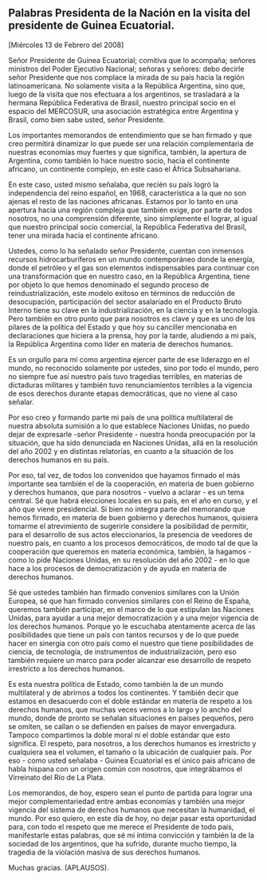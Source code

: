 Palabras Presidenta de la Nación en la visita del presidente de Guinea Ecuatorial.
----------------------------------------------------------------------------------

[Miércoles 13 de Febrero del 2008]

Señor Presidente de Guinea Ecuatorial; comitiva que lo acompaña; señores
ministros del Poder Ejecutivo Nacional; señoras y señores: debo decirle
señor Presidente que nos complace la mirada de su país hacia la región
latinoamericana. No solamente visita a la República Argentina, sino que,
luego de la visita que nos efectuara a los argentinos, se trasladará a
la hermana República Federativa de Brasil, nuestro principal socio en el
espacio del MERCOSUR, una asociación estratégica entre Argentina y
Brasil, como bien sabe usted, señor Presidente.  

Los importantes memorandos de entendimiento que se han firmado y que
creo permitirá dinamizar lo que puede ser una relación complementaria de
nuestras economías muy fuertes y que significa, también, la apertura de
Argentina, como también lo hace nuestro socio, hacia el continente
africano, un continente complejo, en este caso el África Subsahariana.

En este caso, usted mismo señalaba, que recién su país logró la
independencia del reino español, en 1968, característica a la que no son
ajenas el resto de las naciones africanas. Estamos por lo tanto en una
apertura hacia una región compleja que también exige, por parte de todos
nosotros, no una comprensión diferente, sino simplemente el lograr, al
igual que nuestro principal socio comercial, la República Federativa del
Brasil, tener una mirada hacia el continente africano.

Ustedes, como lo ha señalado señor Presidente, cuentan con inmensos
recursos hidrocarburíferos en un mundo contemporáneo donde la energía,
donde el petróleo y el gas son elementos indispensables para continuar
con una transformación que en nuestro caso, en la República Argentina,
tiene por objeto lo que hemos denominado el segundo proceso de
reindustrialización, este modelo exitoso en términos de reducción de
desocupación, participación del sector asalariado en el Producto Bruto
Interno tiene su clave en la industrialización, en la ciencia y en la
tecnología. Pero también en otro punto que para nosotros es clave y que
es uno de los pilares de la política del Estado y que hoy su canciller
mencionaba en declaraciones que hiciera a la prensa, hoy por la tarde,
aludiendo a mi país, la República Argentina como líder en materia de
derechos humanos.

Es un orgullo para mí como argentina ejercer parte de ese liderazgo en
el mundo, no reconocido solamente por ustedes, sino por todo el mundo,
pero no siempre fue así nuestro país tuvo tragedias terribles, en
materias de dictaduras militares y también tuvo renunciamientos
terribles a la vigencia de esos derechos durante etapas democráticas,
que no viene al caso señalar.

Por eso creo y formando parte mi país de una política multilateral de
nuestra absoluta sumisión a lo que establece Naciones Unidas, no puedo
dejar de expresarle -señor Presidente - nuestra honda preocupación por
la situación, que ha sido denunciada en Naciones Unidas, allá en la
resolución del año 2002 y en distintas relatorías, en cuanto a la
situación de los derechos humanos en su país.

Por eso, tal vez, de todos los convenidos que hayamos firmado el más
importante sea también el de la cooperación, en materia de buen gobierno
y derechos humanos, que para nosotros - vuelvo a aclarar - es un tema
central. Sé que habrá elecciones locales en su país, en el año en curso,
y el año que viene presidencial. Si bien no integra parte del memorando
que hemos firmado, en materia de buen gobierno y derechos humanos,
quisiera tomarme el atrevimiento de sugerirle considere la posibilidad
de permitir, para el desarrollo de sus actos eleccionarios, la presencia
de veedores de nuestro país, en cuanto a los procesos democráticos, de
modo tal de que la cooperación que queremos en materia económica,
también, la hagamos - como lo pide Naciones Unidas, en su resolución del
año 2002 - en lo que hace a los procesos de democratización y de ayuda
en materia de derechos humanos.

Sé que ustedes también han firmado convenios similares con la Unión
Europea, sé que han firmado convenios similares con el Reino de España,
queremos también participar, en el marco de lo que estipulan las
Naciones Unidas, para ayudar a una mejor democratización y a una mejor
vigencia de los derechos humanos. Porque yo le escuchaba atentamente
acerca de las posibilidades que tiene un país con tantos recursos y de
lo que puede hacer en sinergia con otro país como el nuestro que tiene
posibilidades de ciencia, de tecnología, de instrumentos de
industrialización, pero eso también requiere un marco para poder
alcanzar ese desarrollo de respeto irrestricto a los derechos humanos.

Es esta nuestra política de Estado, como también la de un mundo
multilateral y de abrirnos a todos los continentes. Y también decir que
estamos en desacuerdo con el doble estándar en materia de respeto a los
derechos humanos, que muchas veces vemos a lo largo y lo ancho del
mundo, donde de pronto se señalan situaciones en países pequeños, pero
se omiten, se callan o se defienden en países de mayor envergadura.
Tampoco compartimos la doble moral ni el doble estándar que esto
significa. El respeto, para nosotros, a los derechos humanos es
irrestricto y cualquiera sea el volumen, el tamaño o la ubicación de
cualquier país. Por eso - como usted señalaba - Guinea Ecuatorial es el
único país africano de habla hispana con un origen común con nosotros,
que integrábamos el Virreinato del Río de La Plata. 

Los memorandos, de hoy, espero sean el punto de partida para lograr una
mejor complementariedad entre ambas economías y también una mejor
vigencia del sistema de derechos humanos que necesitan la humanidad, el
mundo. Por eso quiero, en este día de hoy, no dejar pasar esta
oportunidad para, con todo el respeto que me merece el Presidente de
todo país, manifestarle estas palabras, que sé mi íntima convicción y
también la de la sociedad de los argentinos, que ha sufrido, durante
mucho tiempo, la tragedia de la violación masiva de sus derechos
humanos.

Muchas gracias. (APLAUSOS).

